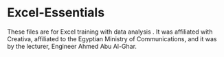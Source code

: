 # Excel-Essentials
These files are for Excel training with data analysis . It was affiliated with Creativa, affiliated to the Egyptian Ministry of Communications, and it was by the lecturer, Engineer Ahmed Abu Al-Ghar.
